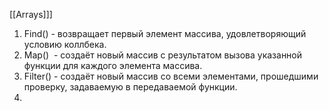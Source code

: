 [[Arrays]]]

1. Find() - возвращает первый элемент массива, удовлетворяющий условию коллбека.
2. Map()  - создаёт новый массив с результатом вызова указанной функции для каждого элемента массива.
3. Filter() - создаёт новый массив со всеми элементами, прошедшими проверку, задаваемую в передаваемой функции.
4. 